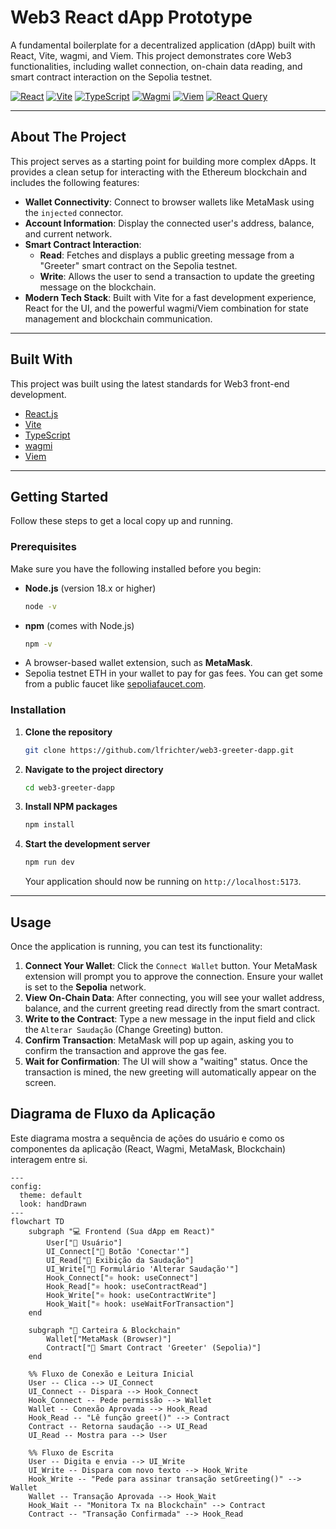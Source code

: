 # Web3 React dApp Prototype

A fundamental boilerplate for a decentralized application (dApp) built with React, Vite, wagmi, and Viem. This project demonstrates core Web3 functionalities, including wallet connection, on-chain data reading, and smart contract interaction on the Sepolia testnet.

[![React][React-shield]][React-url]
[![Vite][Vite-shield]][Vite-url]
[![TypeScript][TypeScript-shield]][TypeScript-url]
[![Wagmi][Wagmi-shield]][Wagmi-url]
[![Viem][Viem-shield]][Viem-url]
[![React Query][React_Query-shield]][React_Query-url]

[React-shield]: https://img.shields.io/badge/React-20232A?style=for-the-badge&logo=react&logoColor=61DAFB
[React-url]: https://reactjs.org/
[Vite-shield]: https://img.shields.io/badge/Vite-646CFF?style=for-the-badge&logo=vite&logoColor=white
[Vite-url]: https://vitejs.dev/
[TypeScript-shield]: https://img.shields.io/badge/TypeScript-007ACC?style=for-the-badge&logo=typescript&logoColor=white
[TypeScript-url]: https://www.typescriptlang.org/
[Wagmi-shield]: https://img.shields.io/badge/wagmi-black?style=for-the-badge&logo=ethereum&logoColor=white
[Wagmi-url]: https://wagmi.sh/
[Viem-shield]: https://img.shields.io/badge/Viem-blue?style=for-the-badge&logo=ethereum&logoColor=white
[Viem-url]: https://viem.sh/
[React_Query-shield]: https://img.shields.io/badge/React_Query-FF4154?style=for-the-badge&logo=reactquery&logoColor=white
[React_Query-url]: https://tanstack.com/query/latest

-----

## About The Project

This project serves as a starting point for building more complex dApps. It provides a clean setup for interacting with the Ethereum blockchain and includes the following features:

  * **Wallet Connectivity**: Connect to browser wallets like MetaMask using the `injected` connector.
  * **Account Information**: Display the connected user's address, balance, and current network.
  * **Smart Contract Interaction**:
      * **Read**: Fetches and displays a public greeting message from a "Greeter" smart contract on the Sepolia testnet.
      * **Write**: Allows the user to send a transaction to update the greeting message on the blockchain.
  * **Modern Tech Stack**: Built with Vite for a fast development experience, React for the UI, and the powerful wagmi/Viem combination for state management and blockchain communication.

-----

## Built With

This project was built using the latest standards for Web3 front-end development.

  * [React.js](https://reactjs.org/)
  * [Vite](https://vitejs.dev/)
  * [TypeScript](https://www.typescriptlang.org/)
  * [wagmi](https://wagmi.sh/)
  * [Viem](https://viem.sh/)

-----

## Getting Started

Follow these steps to get a local copy up and running.

### Prerequisites

Make sure you have the following installed before you begin:

  * **Node.js** (version 18.x or higher)
    ```sh
    node -v
    ```
  * **npm** (comes with Node.js)
    ```sh
    npm -v
    ```
  * A browser-based wallet extension, such as **MetaMask**.
  * Sepolia testnet ETH in your wallet to pay for gas fees. You can get some from a public faucet like [sepoliafaucet.com](https://sepoliafaucet.com/).

### Installation

1.  **Clone the repository**
    ```sh
    git clone https://github.com/lfrichter/web3-greeter-dapp.git
    ```
2.  **Navigate to the project directory**
    ```sh
    cd web3-greeter-dapp
    ```
3.  **Install NPM packages**
    ```sh
    npm install
    ```
4.  **Start the development server**
    ```sh
    npm run dev
    ```
    Your application should now be running on `http://localhost:5173`.

-----

## Usage

Once the application is running, you can test its functionality:

1.  **Connect Your Wallet**: Click the `Connect Wallet` button. Your MetaMask extension will prompt you to approve the connection. Ensure your wallet is set to the **Sepolia** network.
2.  **View On-Chain Data**: After connecting, you will see your wallet address, balance, and the current greeting read directly from the smart contract.
3.  **Write to the Contract**: Type a new message in the input field and click the `Alterar Saudação` (Change Greeting) button.
4.  **Confirm Transaction**: MetaMask will pop up again, asking you to confirm the transaction and approve the gas fee.
5.  **Wait for Confirmation**: The UI will show a "waiting" status. Once the transaction is mined, the new greeting will automatically appear on the screen.


## Diagrama de Fluxo da Aplicação
Este diagrama mostra a sequência de ações do usuário e como os componentes da aplicação (React, Wagmi, MetaMask, Blockchain) interagem entre si.

```
---
config:
  theme: default
  look: handDrawn
---
flowchart TD
    subgraph "💻 Frontend (Sua dApp em React)"
        User["👤 Usuário"]
        UI_Connect["🔘 Botão 'Conectar'"]
        UI_Read["📜 Exibição da Saudação"]
        UI_Write["📝 Formulário 'Alterar Saudação'"]
        Hook_Connect["⚛️ hook: useConnect"]
        Hook_Read["⚛️ hook: useContractRead"]
        Hook_Write["⚛️ hook: useContractWrite"]
        Hook_Wait["⚛️ hook: useWaitForTransaction"]
    end

    subgraph "🦊 Carteira & Blockchain"
        Wallet["MetaMask (Browser)"]
        Contract["📜 Smart Contract 'Greeter' (Sepolia)"]
    end

    %% Fluxo de Conexão e Leitura Inicial
    User -- Clica --> UI_Connect
    UI_Connect -- Dispara --> Hook_Connect
    Hook_Connect -- Pede permissão --> Wallet
    Wallet -- Conexão Aprovada --> Hook_Read
    Hook_Read -- "Lê função greet()" --> Contract
    Contract -- Retorna saudação --> UI_Read
    UI_Read -- Mostra para --> User

    %% Fluxo de Escrita
    User -- Digita e envia --> UI_Write
    UI_Write -- Dispara com novo texto --> Hook_Write
    Hook_Write -- "Pede para assinar transação setGreeting()" --> Wallet
    Wallet -- Transação Aprovada --> Hook_Wait
    Hook_Wait -- "Monitora Tx na Blockchain" --> Contract
    Contract -- "Transação Confirmada" --> Hook_Read
```
